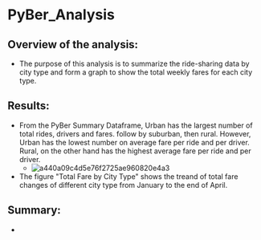 # PyBer_Analysis
## Overview of the analysis:
  - The purpose of this analysis is to summarize the ride-sharing data by city type and form a graph to show the total weekly fares for each city type.
## Results:
  - From the PyBer Summary Dataframe, Urban has the largest number of total rides, drivers and fares. follow by suburban, then rural. However, Urban has the lowest number on average fare per ride and per driver. Rural, on the other hand has the highest average fare per ride and per driver.
    - ![a440a09c4d5e76f2725ae960820e4a3](https://user-images.githubusercontent.com/82785321/119294531-88284480-bc09-11eb-9140-2739aabc1676.png)
  - The figure "Total Fare by City Type" shows the treand of total fare changes of different city type from January to the end of April.
## Summary:
  - 
